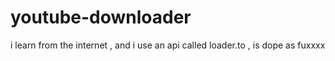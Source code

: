 # youtube-downloader
i learn from the internet , and i use an api called loader.to , is dope as fuxxxx
